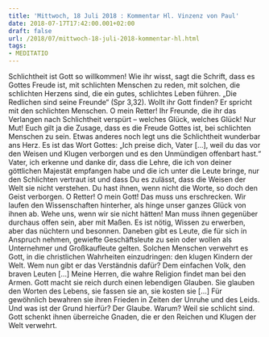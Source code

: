 ```yaml
---
title: 'Mittwoch, 18 Juli 2018 : Kommentar Hl. Vinzenz von Paul'
date: 2018-07-17T17:42:00.001+02:00
draft: false
url: /2018/07/mittwoch-18-juli-2018-kommentar-hl.html
tags: 
- MEDITATIO
---
```


Schlichtheit ist Gott so willkommen! Wie ihr wisst, sagt die Schrift, dass es Gottes Freude ist, mit schlichten Menschen zu reden, mit solchen, die schlichten Herzens sind, die ein gutes, schlichtes Leben führen. „Die Redlichen sind seine Freunde“ (Spr 3,32). Wollt ihr Gott finden? Er spricht mit den schlichten Menschen. O mein Retter! Ihr Freunde, die ihr das Verlangen nach Schlichtheit verspürt – welches Glück, welches Glück! Nur Mut! Euch gilt ja die Zusage, dass es die Freude Gottes ist, bei schlichten Menschen zu sein. Etwas anderes noch legt uns die Schlichtheit wunderbar ans Herz. Es ist das Wort Gottes: „Ich preise dich, Vater \[...\], weil du das vor den Weisen und Klugen verborgen und es den Unmündigen offenbart hast.“ Vater, ich erkenne und danke dir, dass die Lehre, die ich von deiner göttlichen Majestät empfangen habe und die ich unter die Leute bringe, nur den Schlichten vertraut ist und dass Du es zulässt, dass die Weisen der Welt sie nicht verstehen. Du hast ihnen, wenn nicht die Worte, so doch den Geist verborgen. O Retter! O mein Gott! Das muss uns erschrecken. Wir laufen den Wissenschaften hinterher, als hinge unser ganzes Glück von ihnen ab. Wehe uns, wenn wir sie nicht hätten! Man muss ihnen gegenüber durchaus offen sein, aber mit Maßen. Es ist nötig, Wissen zu erwerben, aber das nüchtern und besonnen. Daneben gibt es Leute, die für sich in Anspruch nehmen, gewiefte Geschäftsleute zu sein oder wollen als Unternehmer und Großkaufleute gelten. Solchen Menschen verwehrt es Gott, in die christlichen Wahrheiten einzudringen: den klugen Kindern der Welt. Wem nun gibt er das Verständnis dafür? Dem einfachen Volk, den braven Leuten \[...\] Meine Herren, die wahre Religion findet man bei den Armen. Gott macht sie reich durch einen lebendigen Glauben. Sie glauben den Worten des Lebens, sie fassen sie an, sie kosten sie \[...\] Für gewöhnlich bewahren sie ihren Frieden in Zeiten der Unruhe und des Leids. Und was ist der Grund hierfür? Der Glaube. Warum? Weil sie schlicht sind. Gott schenkt ihnen überreiche Gnaden, die er den Reichen und Klugen der Welt verwehrt.